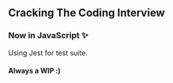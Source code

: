 ## Cracking The Coding Interview

### Now in JavaScript ✨

Using Jest for test suite.

#### Always a WIP :)
